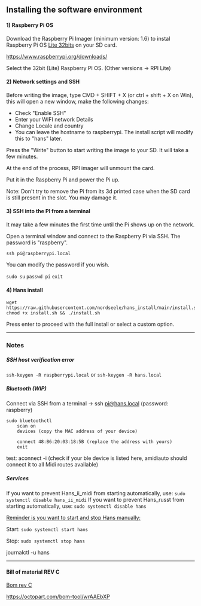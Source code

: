 ## Installing the software environment 

#### 1) Raspberry Pi OS

Download the Raspberry Pi Imager (minimum version: 1.6) to instal Raspberry Pi OS <u>Lite 32bits</u> on your SD card.

https://www.raspberrypi.org/downloads/

Select the 32bit (Lite) Raspberry PI OS. (Other versions -> RPI Lite)

#### 2) Network settings and SSH

Before writing the image, type CMD + SHIFT + X (or ctrl + shift + X on Win), this will open a new window, make the following changes:

- Check "Enable SSH" 
- Enter your WIFI network Details
- Change Locale and country
- You can leave the hostname to raspberrypi. The install script will modify this to "hans" later. 

Press the "Write" button to start writing the image to your SD. It will take a few minutes.

At the end of the process, RPI imager will unmount the card. 

Put it in the Raspberry Pi and power the Pi up. 

Note: Don't try to remove the Pi from its 3d printed case when the SD card is still present in the slot. You may damage it.

#### 3) SSH into the PI from a terminal

It may take a few minutes the first time until the Pi shows up on the network.

Open a terminal window and connect to the Raspberry Pi via SSH. The password is "raspberry".

```shell
ssh pi@raspberrypi.local 
```
You can modify the password if you wish.

`sudo su`
`passwd pi`
`exit`

#### 4) Hans install

```shell
wget https://raw.githubusercontent.com/nordseele/hans_install/main/install.sh
chmod +x install.sh && ./install.sh
```

Press enter to proceed with the full install or select a custom option.


___

### Notes

##### SSH host verification error

`ssh-keygen -R raspberrypi.local` or `ssh-keygen -R hans.local`

##### Bluetooth (WIP)

Connect via SSH from a terminal -> ssh pi@hans.local (password: raspberry)
```
sudo bluetoothctl
 	scan on 
	devices (copy the MAC address of your device)

	connect 48:B6:20:03:18:5B (replace the address with yours)
    exit
```

test: aconnect -i (check if your ble device is listed here, amidiauto should connect it to all Midi routes available)

##### Services

If you want to prevent Hans_ii_midi from starting automatically, use: `sudo systemctl disable hans_ii_midi` 
If you want to prevent Hans_russt from starting automatically, use: `sudo systemctl disable hans` 

<u>Reminder is you want to start and stop Hans manually:</u>

Start: `sudo systemctl start hans`

Stop: `sudo systemctl stop hans`

journalctl -u hans 

____ 


#### Bill of material REV C

[Bom rev C](bom_revC.md)

https://octopart.com/bom-tool/wrAAEbXP

